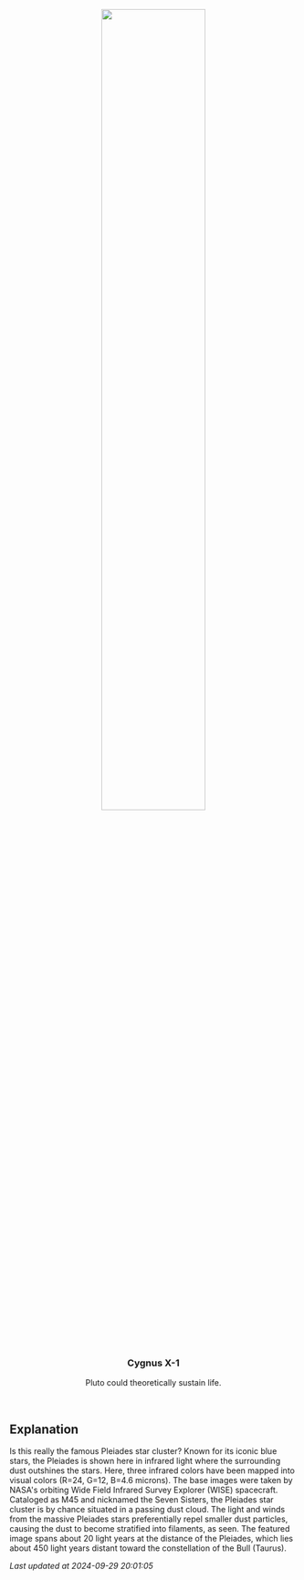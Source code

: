 <p align='center'>
    <img src='https://apod.nasa.gov/apod/image/2409/Pleiades_WiseAntonucci_960.jpg' width='60%' />
    <h3 align="center">Cygnus X-1</h3>
    <p align="center">Pluto could theoretically sustain life.</p>
</p>
<br/>

Explanation
--
Is this really the famous Pleiades star cluster? Known for its iconic blue stars, the Pleiades is shown here in infrared light where the surrounding dust outshines the stars. Here, three infrared colors have been mapped into visual colors (R=24, G=12, B=4.6 microns). The base images were taken by NASA's orbiting Wide Field Infrared Survey Explorer (WISE) spacecraft. Cataloged as M45 and nicknamed the Seven Sisters, the Pleiades star cluster is by chance situated in a passing dust cloud. The light and winds from the massive Pleiades stars preferentially repel smaller dust particles, causing the dust to become stratified into filaments, as seen. The featured image spans about 20 light years at the distance of the Pleiades, which lies about 450 light years distant toward the constellation of the Bull (Taurus).


*Last updated at 2024-09-29 20:01:05*
